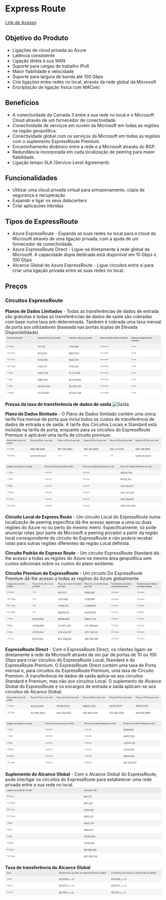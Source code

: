 # Express Route 

[Link de Acesso](https://azure.microsoft.com/en-us/products/expressroute/#overview)

## Objetivo do Produto

* Ligações de cloud privada ao Azure
* Latência consistente
* Ligação direta à sua WAN
* Suporte para cargas de trabalho IPv6
* Maior fiabilidade e velocidade
* Suporte para largura de banda até 100 Gbps
* Crie ligações entre redes no local, através da rede global da Microsoft
* Encriptação de ligação física com MACsec

## Benefícios 

* A conectividade da Camada 3 entre a sua rede no local e o Microsoft Cloud através de um fornecedor de conectividade.
* Conectividade de serviços em nuvem da Microsoft em todas as regiões na região geopolítica.
* Conectividade global com os serviços da Microsoft em todas as regiões com o suplemento ExpressRoute Premium.
* Encaminhamento dinâmico entre a rede e a Microsoft através do BGP.
* Redundância incorporada em cada localização de peering para maior fiabilidade.
* Ligação tempo SLA (Service-Level Agreement).

## Funcionalidades

* Utilizar uma cloud privada virtual para armazenamento, cópia de segurança e recuperação
* Expandir e ligar os seus datacenters
* Criar aplicações híbridas

## Tipos de ExpressRoute

* Azure ExpressRoute - Expanda as suas redes no local para a cloud da Microsoft através de uma ligação privada, com a ajuda de um fornecedor de conectividade.
* Azure ExpressRoute Direct - Ligue-se diretamente à rede global da Microsoft. A capacidade dupla dedicada está disponível em 10 Gbps e 100 Gbps
* Alcance Global do Azure ExpressRoute - Ligue circuitos entre si para criar uma ligação privada entre as suas redes no local.

## Preços

### Circuitos ExpressRoute

**Planos de Dados Limitados** - Todas as transferências de dados de entrada são gratuitas e todas as transferências de dados de saída são cobradas com base numa taxa pré-determinada. Também é cobrada uma taxa mensal da porta aos utilizadores (baseada nas portas duplas de Elevada Disponibilidade).
![Limitado](./PlanoDadosLimitado.png)

**Preços da taxa de transferência de dados de saída**
![Saída](./Sa%C3%ADda.png)

**Plano de Dados Ilimitado** - O Plano de Dados Ilimitado contém uma única tarifa fixa mensal de porta que inclui todos os custos de transferência de dados de entrada e de saída.
A tarifa dos Circuitos Locais e Standard está incluída na tarifa de porta, enquanto para os circuitos do ExpressRoute Premium é aplicável uma tarifa de circuito premium.
![Ilimitado](./Ilimitado.png)

**Circuito Local do Express Route** - Um circuito Local do ExpressRoute numa localização de peering específica dá-lhe acesso apenas a uma ou duas regiões do Azure no ou perto do mesmo metro. Especificamente, só pode anunciar rotas (por parte da Microsoft e peering privado) a partir da região local correspondente do circuito do ExpressRoute e não poderá receber rotas para outras regiões diferentes da região Local definida.

**Circuito Padrão do Express Route** - Um circuito ExpressRoute Standard dá-lhe acesso a todas as regiões do Azure na mesma área geopolítica sem custos adicionais sobre os custos do plano existente.

**Circuito Premium do ExpressRoute** - Um circuito Do ExpressRoute Premium dá-lhe acesso a todas as regiões do Azure globalmente.
![Premium](./Premium.png)

**ExpressRoute Direct** - Com o ExpressRoute Direct, os clientes ligam-se diretamente à rede da Microsoft através de um par de portas de 10 ou 100 Gbps para criar circuitos do ExpressRoute Local, Standard e do ExpressRoute Premium.
O ExpressRoute Direct contém uma taxa de Porta mensal e, para circuitos do ExpressRoute Premium, uma taxa de Circuito Premium. A transferência de dados de saída aplica-se aos circuitos Standard e Premium, mas não aos circuitos Local. O suplemento de Alcance Global do ExpressRoute e os encargos de entrada e saída aplicam-se aos circuitos de Alcance Global.
![Direct](./Direct.png)

**Suplemento do Alcance Global** - Com o Alcance Global do ExpressRoute, pode interligar os circuitos do ExpressRoute para estabelecer uma rede privada entre a sua rede no local.
![Global](./Global.png)

**Taxa de transferência de Alcance Global**
![Taxa](./Taxa.png)